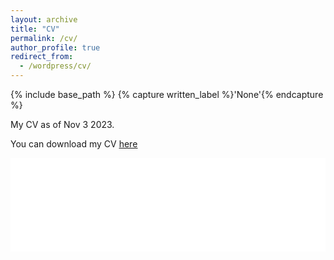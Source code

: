 ```yaml
---
layout: archive
title: "CV"
permalink: /cv/
author_profile: true
redirect_from:
  - /wordpress/cv/
---
```



{% include base_path %}
{% capture written_label %}'None'{% endcapture %}

My CV as of Nov 3 2023.

You can download my CV <u><a href="../AF_CV.pdf">here</a></u>
<br/>

<embed src="../AF_CV.pdf" type="application/pdf" width="100%" />
